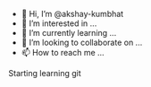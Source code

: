 - 👋 Hi, I’m @akshay-kumbhat
- 👀 I’m interested in ...
- 🌱 I’m currently learning ...
- 💞️ I’m looking to collaborate on ...
- 📫 How to reach me ...

Starting learning git

<!---
akshay-kumbhat/akshay-kumbhat is a ✨ special ✨ repository because its `README.md` (this file) appears on your GitHub profile.
You can click the Preview link to take a look at your changes.
--->
